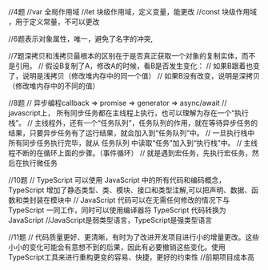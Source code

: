 //4题
//var 全局作用域
//let 块级作用域，定义变量，能更改
//const 块级作用域 ，用于定义常量，不可以更改

//6题表示对象属性，唯一，避免了名字的冲突,

//7题深拷贝和浅拷贝最根本的区别在于是否真正获取一个对象的复制实体，而不是引用。
// 假设B复制了A，修改A的时候，看B是否发生变化：
// 如果B跟着也变了，说明是浅拷贝（修改堆内存中的同一个值）
// 如果B没有改变，说明是深拷贝（修改堆内存中的不同的值）

//8题
// 异步编程callback => promise => generator => async/await 
// javascript上， 所有同步任务都在主线程上执行，也可以理解为存在一个“执行栈”。
// 主线程外，还有一个“任务队列”，任务队列的作用，就在等待异步任务的结果，只要异步任务有了运行结果，就会加入到“任务队列”中。
// 一旦执行栈中所有同步任务执行完毕，就从 任务队列 中读取“任务”加入到“执行栈”中。
// 主线程不断的在循环上面的步骤。（事件循环）
// 就是遇到宏任务，先执行宏任务，然后在执行微任务

//10题
// TypeScript 可以使用 JavaScript 中的所有代码和编码概念，TypeScript 增加了静态类型、类、模块、接口和类型注解,可以把声明、数据、函数和类封装在模块中
// JavaScript 代码可以在无需任何修改的情况下与 TypeScript 一同工作，同时可以使用编译器将 TypeScript 代码转换为 JavaScript
//JavaScript是弱类型语言，TypeScript是强类型语言

//11题
// 代码质量更好、更清晰，有时为了改进开发项目进行小的增量更改。这些小小的变化可能会有意想不到的后果，因此有必要撤销这些变化。使用TypeScript工具来进行重构更变的容易、快捷，更好的约束性
//前期项目成本高